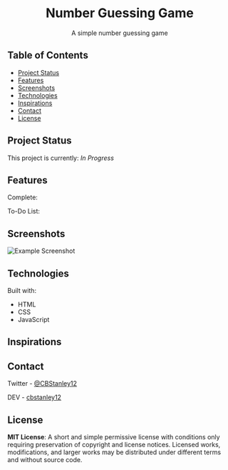 <h1 align="center">Number Guessing Game</h1>
<p align="center">A simple number guessing game</p>

## Table of Contents
* [Project Status](#project-status)
* [Features](#features)
* [Screenshots](#screenshots)
* [Technologies](#technologies)
* [Inspirations](#inspirations)
* [Contact](#contact)
* [License](#license)

## Project Status
This project is currently: _In Progress_

## Features
Complete:


To-Do List:


## Screenshots
![Example Screenshot](./images/number-guesser.png)

## Technologies
Built with:
* HTML
* CSS
* JavaScript

## Inspirations


## Contact
Twitter - [@CBStanley12](https://twitter.com/CBStanley12)

DEV - [cbstanley12](https://dev.to/cbstanley12)

## License
**MIT License**: 
A short and simple permissive license with conditions only requiring preservation of copyright and license notices. Licensed works, modifications, and larger works may be distributed under different terms and without source code.